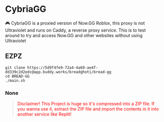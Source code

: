 # CybriaGG

🎮 CybriaGG is a proxied version of Now.GG Roblox, this proxy is not Ultraviolet and runs on Caddy, a reverse proxy service. This is to test around to try and access Now.GG and other websites without using Ultraviolet

## EZPZ
```
git clone https://5d9f4fe9-72a4-4a69-ae4f-dd339c2d2edc@app.buddy.works/breadghoti/bread-gg
cd BREAD-GG
./main.sh
 ```
### None

<blockquote style="color: red;">Disclaimer! This Project is huge so it's compressed into a ZIP file. If you wanna use it, extract the ZIP file and import the contents in it into another service like Replit!</blockquote>
